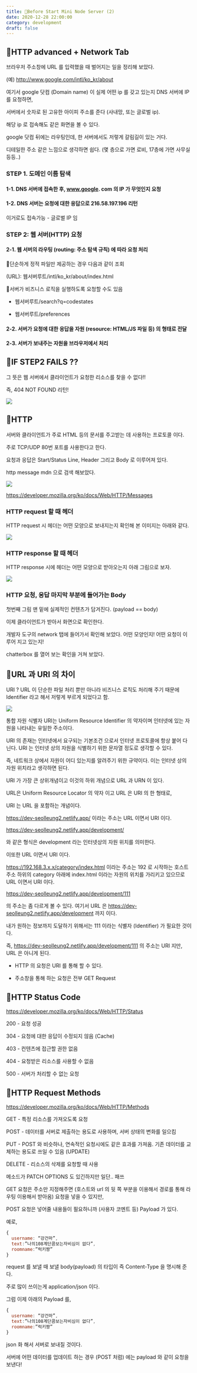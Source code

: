 ```yaml
---
title: 🐼Before Start Mini Node Server (2)
date: 2020-12-28 22:00:00
category: development
draft: false
---
```


## 🐧HTTP advanced + Network Tab

브라우저 주소창에 URL 를 입력했을 때 벌어지는 일을 정리해 보았다.

(예) http://www.google.com/intl/ko_kr/about

여기서 google 닷컴 (Domain name) 이 실제 어떤 ip 를 갖고 있는지 DNS 서버에 IP 를 요청하면,

서버에서 숫자로 된 고유한 아이피 주소를 준다 (사내망, 또는 글로벌 ip).

해당 ip 로 접속해도 같은 화면을 볼 수 있다.

google 닷컴 뒤에는 라우팅인데, 한 서버에서도 저렇게 갈림길이 있는 거다.

디테일한 주소 같은 느낌으로 생각하면 쉽다. (몇 층으로 가면 로비, 17층에 가면 사무실 등등..)

### STEP 1. 도메인 이름 탐색

#### 1-1. DNS 서버에 접속한 후, www.google. com 의 IP 가 무엇인지 요청

#### 1-2. DNS 서버는 요청에 대한 응답으로 216.58.197.196 리턴

이거로도 접속가능 - 글로벌 IP 임

### STEP 2: 웹 서버(HTTP) 요청

#### 2-1. 웹 서버의 라우팅 (routing: 주소 탐색 규칙) 에 따라 요청 처리

🐼단순하게 정적 파일만 제공하는 경우 다음과 같이 조회

(URL): 웹서버루트/intl/ko_kr/about/index.html

🐼서버가 비즈니스 로직을 실행하도록 요청할 수도 있음

- 웹서버루트/search?q=codestates

- 웹서버루트/preferences

#### 2-2. 서버가 요청에 대한 응답을 자원 (resource: HTML/JS 파일 등) 의 형태로 전달

#### 2-3. 서버가 보내주는 자원을 브라우저에서 처리

## 🐧IF STEP2 FAILS ??

그 뜻은 웹 서버에서 클라이언트가 요청한 리소스를 찾을 수 없다!!

즉, 404 NOT FOUND 리턴!

![](https://www.howtogeek.com/wp-content/uploads/2013/01/image84.png)

## 🐧HTTP

서버와 클라이언트가 주로 HTML 등의 문서를 주고받는 데 사용하는 프로토콜 이다.

주로 TCP/UDP 80번 포트를 사용한다고 한다.

요청과 응답은 Start/Status Line, Header 그리고 Body 로 이루어져 있다.

http message mdn 으로 검색 해보았다.

![](https://mdn.mozillademos.org/files/13827/HTTPMsgStructure2.png)

https://developer.mozilla.org/ko/docs/Web/HTTP/Messages

### HTTP request 할 때 헤더

HTTP request 시 헤더는 어떤 모양으로 보내지는지 확인해 본 이미지는 아래와 같다.

![](https://mdn.mozillademos.org/files/13821/HTTP_Request_Headers2.png)

### HTTP response 할 때 헤더

HTTP response 시에 헤더는 어떤 모양으로 받아오는지 아래 그림으로 보자.

![](https://mdn.mozillademos.org/files/13823/HTTP_Response_Headers2.png)

### HTTP 요청, 응답 마지막 부분에 들어가는 Body

첫번째 그림 맨 밑에 실제적인 컨텐츠가 담겨진다. (payload == body)

이제 클라이언트가 받아서 화면으로 확인한다.

개발자 도구의 network 탭에 들어가서 확인해 보았다. 어떤 모양인지! 어떤 요청이 이루어 지고 있는지!

chatterbox 를 열어 보는 확인을 거쳐 보았다.

## 🐧URL 과 URI 의 차이

URI ? URL 이 단순한 파일 처리 뿐만 아니라 비즈니스 로직도 처리해 주기 때문에 Identifier 라고 해서 저렇게 부르게 되었다고 함.

![](https://danielmiessler.com/images/url-uri-url-miessler-2020.png)

통합 자원 식별자 URI는 Uniform Resource Identifier 의 약자이며 인터넷에 있는 자원을 나타내는 유일한 주소이다.

URI 의 존재는 인터넷에서 요구되는 기본조건 으로서 인터넷 프로토콜에 항상 붙어 다닌다. URI 는 인터넷 상의 자원을 식별하기 위한 문자열 정도로 생각할 수 있다.

즉, 네트워크 상에서 자원이 어디 있는지를 알려주기 위한 규약이다. 이는 인터넷 상의 자원 위치라고 생각하면 된다.

URI 가 가장 큰 상위개념이고 이것의 하위 개념으로 URL 과 URN 이 있다.

URL은 Uniform Resource Locator 의 약자 이고 URL 은 URI 의 한 형태로,

URI 는 URL 을 포함하는 개념이다.

https://dev-seolleung2.netlify.app/ 이라는 주소는 URL 이면서 URI 이다.

https://dev-seolleung2.netlify.app/development/

와 같은 형식은 development 라는 인터넷상의 자원 위치를 의미한다.

이또한 URL 이면서 URI 이다.

https://192.168.3.x.x/category/index.html 이라는 주소는 192 로 시작하는 호스트 주소 하위의 category 아래에 index.html 이라는 자원의 위치를 가리키고 있으므로 URL 이면서 URI 이다.

https://dev-seolleung2.netlify.app/development/111

의 주소는 좀 다르게 볼 수 있다. 여기서 URL 은 https://dev-seolleung2.netlify.app/development 까지 이다.

내가 원하는 정보까지 도달하기 위해서는 111 이라는 식별자 (Identifier) 가 필요한 것이다.

즉, https://dev-seolleung2.netlify.app/development/111 의 주소는 URI 지만, URL 은 아니게 된다.

- HTTP 의 요청은 URI 를 통해 할 수 있다.

- 주소창을 통해 하는 요청은 전부 GET Request

## 🐧HTTP Status Code

https://developer.mozilla.org/ko/docs/Web/HTTP/Status

200 - 요청 성공

304 - 요청에 대한 응답이 수정되지 않음 (Cache)

403 - 컨텐츠에 접근할 권한 없음

404 - 요청받은 리소스를 사용할 수 없음

500 - 서버가 처리할 수 없는 요청

## 🐧HTTP Request Methods

https://developer.mozilla.org/ko/docs/Web/HTTP/Methods

GET - 특정 리소스를 가져오도록 요청

POST - 데이터를 서버로 제출하는 용도로 사용하며, 서버 상태의 변화를 일으킴

PUT - POST 와 비슷하나, 연속적인 요청시에도 같은 효과를 가져옴. 기존 데이터를 교체하는 용도로 쓰일 수 있음 (UPDATE)

DELETE - 리소스의 삭제를 요청할 때 사용

메소드가 PATCH OPTIONS 도 있긴하지만 일단.. 패쓰

GET 요청은 주소만 지정해주면 (호스트와 url 의 뒷 쪽 부분을 이용해서 경로를 통해 라우팅 이용해서 받아옴) 요청을 넣을 수 있지만,

POST 요청은 넣어줄 내용들이 필요하니까 (사용자 코멘트 등) Payload 가 있다.

예로,

```js
{
  username: “강건마”,
  text:”나의108계단콤보는자비심이 없다”,
  roomname:”럭키짱”
}
```

request 를 보낼 때 보낼 body(payload) 의 타입이 즉 Content-Type 을 명시해 준다.

주로 많이 쓰이는게 application/json 이다.

그럼 이제 아래의 Payload 를,

```js
{
  username: “강건마”,
  text:”나의108계단콤보는자비심이 없다”,
  roomname:”럭키짱”
}
```

json 화 해서 서버로 보내질 것이다.

서버에 어떤 데이터를 업데이트 하는 경우 (POST 처럼) 에는 payload 와 같이 요청을 보낸다!
